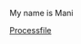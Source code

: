 My name is Mani

[Processfile](src&#x2F;main&#x2F;resources&#x2F;bpmn&#x2F;antragsverarbeitung-v1.png)